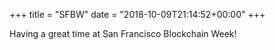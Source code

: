 +++
title = "SFBW"
date = "2018-10-09T21:14:52+00:00"
+++

Having a great time at San Francisco Blockchain Week!
			